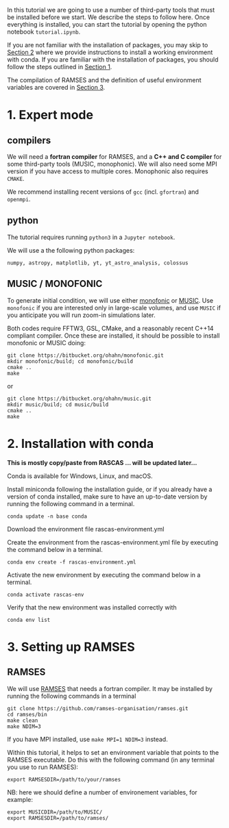 In this tutorial we are going to use a number of third-party tools that must be installed before we start. We describe the steps to follow here. Once everything is installed, you can start the tutorial by opening the python notebook `tutorial.ipynb`. 


If you are not familiar with the installation of packages, you may skip to [Section 2](#2-installation-with-conda) where we provide instructions to install a working environment with conda. If you are familiar with the installation of packages, you should follow the steps outlined in [Section 1](#1-expert-mode). 

The compilation of RAMSES and the definition of useful environment variables are covered in [Section 3](#3-setting-up-ramses). 




# 1. Expert mode 

## compilers

We will need a **fortran compiler** for RAMSES, and a **C++ and C compiler** for some third-party tools (MUSIC, monophonic). We will also need some MPI version if you have access to multiple cores. Monophonic also requires `CMAKE`.

We recommend installing recent versions of `gcc` (incl. `gfortran`) and `openmpi`. 

## python

The tutorial requires running `python3` in a `Jupyter notebook`. 

We will use a the following python packages: 
```
numpy, astropy, matplotlib, yt, yt_astro_analysis, colossus
```

## MUSIC / MONOFONIC

To generate initial condition, we will use either [monofonic](https://bitbucket.org/ohahn/monofonic/src/master/) or [MUSIC](https://www-n.oca.eu/ohahn/MUSIC/). Use `monofonic` if you are interested only in large-scale volumes, and use `MUSIC` if you anticipate you will run zoom-in simulations later. 

Both codes require FFTW3, GSL, CMake, and a reasonably recent C++14 compliant compiler. Once these are installed, it should be possible to install monofonic or MUSIC doing: 
   ```
   git clone https://bitbucket.org/ohahn/monofonic.git
   mkdir monofonic/build; cd monofonic/build
   cmake ..
   make
   ```
or 
   ```
   git clone https://bitbucket.org/ohahn/music.git
   mkdir music/build; cd music/build
   cmake ..
   make
   ```




# 2. Installation with conda

**This is mostly copy/paste from RASCAS ... will be updated later...**

Conda is available for Windows, Linux, and macOS.

Install miniconda following the installation guide, or if you already have a version of conda installed, make sure to have an up-to-date version by running the following command in a terminal.

```
conda update -n base conda
```

Download the environment file rascas-environment.yml

Create the environment from the rascas-environment.yml file by executing the command below in a terminal.

```
conda env create -f rascas-environment.yml
```

Activate the new environment by executing the command below in a terminal.

```
conda activate rascas-env
```

Verify that the new environment was installed correctly with

```
conda env list
```

# 3. Setting up RAMSES

## RAMSES 
We will use [RAMSES](https://github.com/ramses-organisation/ramses) that needs a fortran compiler. It may be installed by running the following commands in a terminal
   ```
   git clone https://github.com/ramses-organisation/ramses.git
   cd ramses/bin
   make clean
   make NDIM=3
   ```
If you have MPI installed, use `make MPI=1 NDIM=3` instead. 

Within this tutorial, it helps to set an environment variable that points to the RAMSES executable. Do this with the following command (in any terminal you use to run RAMSES):
```
export RAMSESDIR=/path/to/your/ramses
```


NB: here we should define a number of environement variables, for example:
```
export MUSICDIR=/path/to/MUSIC/
export RAMSESDIR=/path/to/ramses/
```

